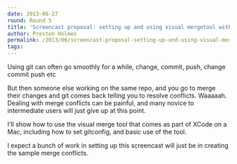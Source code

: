 ```yaml
---
date: 2013-06-27
round: Round 5
title: 'Screencast proposal: setting up and using visual mergetool with git'
author: Preston Holmes
permalink: /2013/06/screencast-proposal-setting-up-and-using-visual-mergetool-with-git/
tags:
---
```

Using git can often go smoothly for a while, change, commit, push, change commit push etc

But then someone else working on the same repo, and you go to merge their changes and git comes back telling you to resolve conflicts. Waaaaah. Dealing with merge conflicts can be painful, and many novice to intermediate users will just give up at this point.

I'll show how to use the visual merge tool that comes as part of XCode on a Mac, including how to set gitconfig, and basic use of the tool.

I expect a bunch of work in setting up this screencast will just be in creating the sample merge conflicts.
